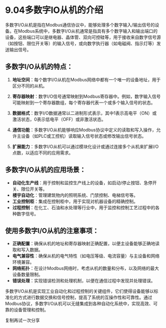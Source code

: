 # 9.04多数字IO从机的介绍
多数字I/O从机是指在Modbus通信协议中，能够处理多个数字输入/输出信号的设备。在Modbus系统中，多数字I/O从机通常是指具有多个数字输入和输出端口的设备，这些端口可以是继电器、晶体管、双向可控硅等，用于接收来自数字信号源（如按钮、限位开关等）的输入信号，或向数字执行器（如电磁阀、指示灯等）发送输出信号。

## 多数字I/O从机的特点：

1. **地址空间**：每个数字I/O从机在Modbus网络中都有一个唯一的设备地址，用于区分不同的从机。
    
2. **寄存器映射**：数字I/O信号通常映射到Modbus寄存器中。例如，数字输入信号可能映射到一个寄存器数组，每个寄存器代表一个或多个输入信号的状态。
    
3. **数据格式**：数字I/O数据通常以二进制形式表示，其中1表示高电平（ON）或激活状态，0表示低电平（OFF）或非激活状态。
    
4. **通信功能**：多数字I/O从机能够响应Modbus协议中定义的读取和写入操作，允许主设备（如PLC或工控机）读取输入信号状态或修改输出信号状态。
    
5. **扩展能力**：多数字I/O从机可以通过模块化设计或通过连接多个从机来扩展I/O点数，以适应不同的应用需求。
    

## 多数字I/O从机的应用场景：

- **自动化生产线**：用于控制和监控生产线上的设备，如启动/停止按钮、急停开关、限位开关等。
- **楼宇自动化**：管理建筑物内的照明系统、门禁控制、电梯信号等。
- **工业控制柜**：集成在控制柜中，用于实现对机器设备的精确控制。
- **过程控制**：在化工、石油和水处理等行业中，用于监控和控制工艺过程中的各种数字信号。

## 使用多数字I/O从机的注意事项：

- **正确配置**：确保从机的地址和寄存器映射正确配置，以便主设备能够正确地读取和写入数据。
- **电气兼容性**：确保从机的电气特性（如电压等级、电流容量）与主设备和网络环境兼容。
- **网络拓扑**：在设计Modbus网络时，考虑从机的数量和分布，以及网络的最大设备数量限制。
- **错误处理**：实现错误检测和处理机制，以便在通信过程中发现并处理错误。

多数字I/O从机是实现工业自动化和过程控制的关键组件，它们使得设备能够以标准化的方式进行数据交换和信号控制，提高了系统的互操作性和可靠性。通过Modbus协议，多数字I/O从机可以无缝集成到各种自动化系统中，实现高效、可靠的设备管理和控制。

复制再试一次分享